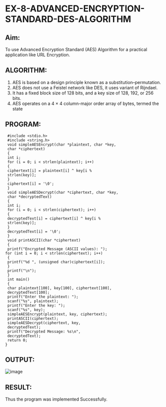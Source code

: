 # EX-8-ADVANCED-ENCRYPTION-STANDARD-DES-ALGORITHM

## Aim:
  To use Advanced Encryption Standard (AES) Algorithm for a practical application like URL Encryption.

## ALGORITHM: 
  1. AES is based on a design principle known as a substitution–permutation. 
  2. AES does not use a Feistel network like DES, it uses variant of Rijndael. 
  3. It has a fixed block size of 128 bits, and a key size of 128, 192, or 256 bits. 
  4. AES operates on a 4 × 4 column-major order array of bytes, termed the state

## PROGRAM: 
```
 #include <stdio.h>
 #include <string.h>
 void simpleAESEncrypt(char *plaintext, char *key,
 char *ciphertext)
 {
 int i;
 for (i = 0; i < strlen(plaintext); i++)
 {
 ciphertext[i] = plaintext[i] ^ key[i %
 strlen(key)];
 }
 ciphertext[i] = '\0';
 }
 void simpleAESDecrypt(char *ciphertext, char *key,
 char *decryptedText)
 {
 int i;
 for (i = 0; i < strlen(ciphertext); i++)
 {
 decryptedText[i] = ciphertext[i] ^ key[i %
 strlen(key)];
 }
 decryptedText[i] = '\0';
 }
 void printASCII(char *ciphertext)
 {
 printf("Encrypted Message (ASCII values): ");
for (int i = 0; i < strlen(ciphertext); i++)
 {
 printf("%d ", (unsigned char)ciphertext[i]);
 }
 printf("\n");
 }
 int main()
 {
 char plaintext[100], key[100], ciphertext[100],
 decryptedText[100];
 printf("Enter the plaintext: ");
 scanf("%s", plaintext);
 printf("Enter the key: ");
 scanf("%s", key);
 simpleAESEncrypt(plaintext, key, ciphertext);
 printASCII(ciphertext);
 simpleAESDecrypt(ciphertext, key,
 decryptedText);
 printf("Decrypted Message: %s\n",
 decryptedText);
 return 0;
}
```
## OUTPUT:
![image](https://github.com/user-attachments/assets/10a2149e-d21e-4e54-b667-1d87378477f0)

## RESULT: 
Thus the program was implemented Successfully.
